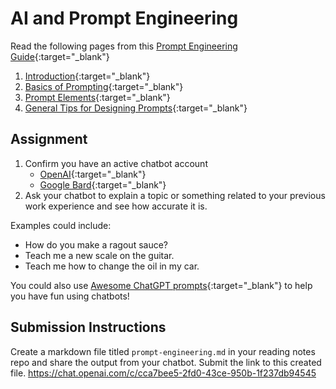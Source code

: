 # AI and Prompt Engineering

Read the following pages from this [Prompt Engineering Guide](https://www.promptingguide.ai/){:target="_blank"}

1. [Introduction](https://www.promptingguide.ai/introduction){:target="_blank"}
1. [Basics of Prompting](https://www.promptingguide.ai/introduction/basics){:target="_blank"}
1. [Prompt Elements](https://www.promptingguide.ai/introduction/elements){:target="_blank"}
1. [General Tips for Designing Prompts](https://www.promptingguide.ai/introduction/tips){:target="_blank"}

## Assignment

1. Confirm you have an active chatbot account
   - [OpenAI](https://chat.openai.com/){:target="_blank"}
   - [Google Bard](https://bard.google.com){:target="_blank"}
1. Ask your chatbot to explain a topic or something related to your previous work experience and see how accurate it is.

Examples could include:

- How do you make a ragout sauce?
- Teach me a new scale on the guitar.
- Teach me how to change the oil in my car.

You could also use [Awesome ChatGPT prompts](https://prompts.chat/){:target="_blank"} to help you have fun using chatbots!

## Submission Instructions

Create a markdown file titled `prompt-engineering.md` in your reading notes repo and share the output from your chatbot. Submit the link to this created file.
https://chat.openai.com/c/cca7bee5-2fd0-43ce-950b-1f237db94545

